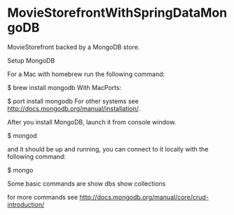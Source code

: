 MovieStorefrontWithSpringDataMongoDB
====================================

MovieStorefront backed by a MongoDB store.


Setup MongoDB

For a Mac with homebrew run the following command:

$ brew install mongodb
With MacPorts:

$ port install mongodb
For other systems see http://docs.mongodb.org/manual/installation/.

After you install MongoDB, launch it from console window. 

$ mongod

and it should be up and running, you can connect to it locally with the following command:

$ mongo

Some basic commands are 
show dbs
show collections

for more commands see http://docs.mongodb.org/manual/core/crud-introduction/
